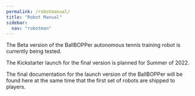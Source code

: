 ```yaml
---
permalink: /robotmanual/
title: "Robot Manual"
sidebar:
  nav: "robotman"
---
```


The Beta version of the BallBOPPer autonomous tennis training robot is currently being tested.

The Kickstarter launch for the final version is planned for Summer of 2022.

The final documentation for the launch version of the BallBOPPer will be found here at the same time that the first set of robots are shipped to players.
